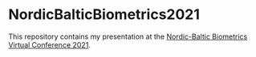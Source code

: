 # NordicBalticBiometrics2021

This repository contains my presentation at the [Nordic-Baltic Biometrics Virtual Conference 2021](https://nbbc21.helsinki.fi/).
